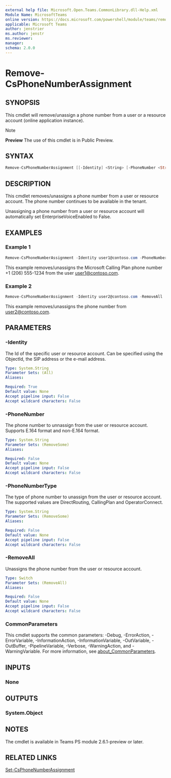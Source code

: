 ```yaml
---
external help file: Microsoft.Open.Teams.CommonLibrary.dll-Help.xml
Module Name: MicrosoftTeams
online version: https://docs.microsoft.com/powershell/module/teams/remove-csphonenumberassignment
applicable: Microsoft Teams
author: jenstrier
ms.author: jenstr
ms.reviewer: 
manager:
schema: 2.0.0
---
```


# Remove-CsPhoneNumberAssignment

## SYNOPSIS
This cmdlet will remove/unassign a phone number from a user or a resource account (online application instance).

> [!NOTE]
> **Preview** The use of this cmdlet is in Public Preview.
  
## SYNTAX

```powershell
Remove-CsPhoneNumberAssignment [[-Identity] <String> [-PhoneNumber <String>] [-PhoneNumberType <String>] [-RemoveAll] [<CommonParameters>]

```

## DESCRIPTION
This cmdlet removes/unassigns a phone number from a user or resource account. The phone number continues to be available in the tenant.

Unassigning a phone number from a user or resource account will automatically set EnterpriseVoiceEnabled to False.

## EXAMPLES

### Example 1
```powershell
Remove-CsPhoneNumberAssignment -Identity user1@contoso.com -PhoneNumber +12065551234 -PhoneNumberType CallingPlan
```
This example removes/unassigns the Microsoft Calling Plan phone number +1 (206) 555-1234 from the user user1@contoso.com.

### Example 2
```powershell
Remove-CsPhoneNumberAssignment -Identity user2@contoso.com -RemoveAll
```
This example removes/unassigns the phone number from user2@contoso.com.


## PARAMETERS

### -Identity
The Id of the specific user or resource account. Can be specified using the ObjectId, the SIP address or the e-mail address.

```yaml
Type: System.String
Parameter Sets: (All)
Aliases:

Required: True
Default value: None
Accept pipeline input: False
Accept wildcard characters: False
```

### -PhoneNumber
The phone number to unnassign from the user or resource account. Supports E.164 format and non-E.164 format.

```yaml
Type: System.String
Parameter Sets: (RemoveSome)
Aliases:

Required: False
Default value: None
Accept pipeline input: False
Accept wildcard characters: False
```

### -PhoneNumberType
The type of phone number to unassign from the user or resource account. The supported values are DirectRouting, CallingPlan and OperatorConnect.

```yaml
Type: System.String
Parameter Sets: (RemoveSome)
Aliases:

Required: False
Default value: None
Accept pipeline input: False
Accept wildcard characters: False
```

### -RemoveAll
Unassigns the phone number from the user or resource account.

```yaml
Type: Switch
Parameter Sets: (RemoveAll)
Aliases:

Required: False
Default value: None
Accept pipeline input: False
Accept wildcard characters: False
```

### CommonParameters
This cmdlet supports the common parameters: -Debug, -ErrorAction, -ErrorVariable, -InformationAction, -InformationVariable, -OutVariable, -OutBuffer, -PipelineVariable, -Verbose, -WarningAction, and -WarningVariable. For more information, see [about_CommonParameters](https://go.microsoft.com/fwlink/?LinkID=113216).

## INPUTS

### None

## OUTPUTS

### System.Object

## NOTES
The cmdlet is available in Teams PS module 2.6.1-preview or later.

## RELATED LINKS
[Set-CsPhoneNumberAssignment](Set-CsPhoneNumberAssignment.md)
